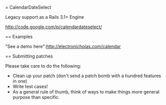 = CalendarDateSelect

Legacy support as a Rails 3.1+ Engine

http://code.google.com/p/calendardateselect/

== Examples

"See a demo here":http://electronicholas.com/calendar

== Submitting patches

Please take care to do the following:

* Clean up your patch (don't send a patch bomb with a hundred features in one)
* Write test cases!
* As a general rule of thumb, think of ways to make things more general purpose than specific. 
